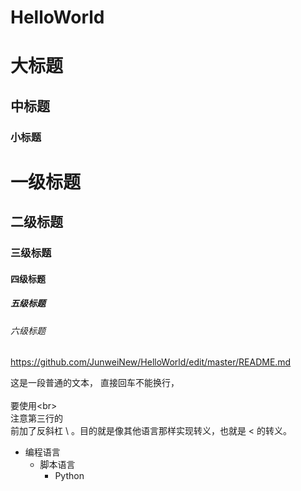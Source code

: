 # HelloWorld


大标题
===================================

中标题
-----------------------------------

### 小标题

# 一级标题  
## 二级标题  
### 三级标题  
#### 四级标题  
##### 五级标题  
###### 六级标题

https://github.com/JunweiNew/HelloWorld/edit/master/README.md

这是一段普通的文本，
直接回车不能换行，<br>  
要使用\<br>  
注意第三行的<br>前加了反斜杠 \ 。目的就是像其他语言那样实现转义，也就是 <  的转义。

* 编程语言  
    * 脚本语言  
        * Python  




